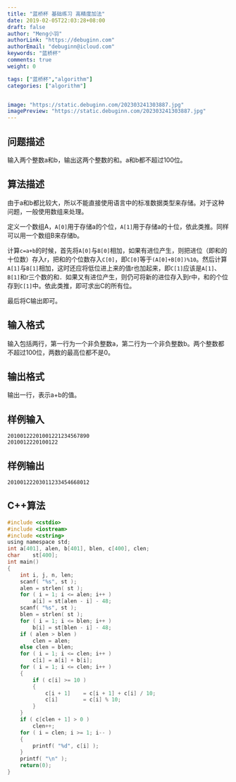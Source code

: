 ```yaml
---
title: "蓝桥杯 基础练习 高精度加法"
date: 2019-02-05T22:03:28+08:00
draft: false
author: "Meng小羽"
authorLink: "https://debuginn.com"
authorEmail: "debuginn@icloud.com"
keywords: "蓝桥杯"
comments: true
weight: 0

tags: ["蓝桥杯","algorithm"]
categories: ["algorithm"]


image: "https://static.debuginn.com/202303241303887.jpg"
imagePreview: "https://static.debuginn.com/202303241303887.jpg"
---
```


## 问题描述

输入两个整数a和b，输出这两个整数的和。a和b都不超过100位。

## 算法描述

由于a和b都比较大，所以不能直接使用语言中的标准数据类型来存储。对于这种问题，一般使用数组来处理。

定义一个数组A，`A[0]`用于存储a的个位，`A[1]`用于存储a的十位，依此类推。同样可以用一个数组B来存储b。

计算`c=a+b`的时候，首先将`A[0]`与`B[0]`相加，如果有进位产生，则把进位（即和的十位数）存入r，把和的个位数存入`C[0]`，即`C[0]`等于`(A[0]+B[0])%10`。然后计算`A[1]`与`B[1]`相加，这时还应将低位进上来的值r也加起来，即`C[1]`应该是`A[1]`、`B[1]`和r三个数的和．如果又有进位产生，则仍可将新的进位存入到r中，和的个位存到`C[1]`中。依此类推，即可求出C的所有位。

最后将C输出即可。

## 输入格式

输入包括两行，第一行为一个非负整数a，第二行为一个非负整数b。两个整数都不超过100位，两数的最高位都不是0。

## 输出格式

输出一行，表示a+b的值。

## 样例输入

```shell
20100122201001221234567890
2010012220100122
```

## 样例输出

```shell
20100122203011233454668012
```

## C++算法

```c
#include <cstdio>
#include <iostream>
#include <cstring>
using namespace std;
int	a[401], alen, b[401], blen, c[400], clen;
char	st[400];
int main()
{
	int i, j, n, len;
	scanf( "%s", st );
	alen = strlen( st );
	for ( i = 1; i <= alen; i++ )
		a[i] = st[alen - i] - 48;
	scanf( "%s", st );
	blen = strlen( st );
	for ( i = 1; i <= blen; i++ )
		b[i] = st[blen - i] - 48;
	if ( alen > blen )
		clen = alen;
	else clen = blen;
	for ( i = 1; i <= clen; i++ )
		c[i] = a[i] + b[i];
	for ( i = 1; i <= clen; i++ )
	{
		if ( c[i] >= 10 )
		{
			c[i + 1]	= c[i + 1] + c[i] / 10;
			c[i]		= c[i] % 10;
		}
	}
	if ( c[clen + 1] > 0 )
		clen++;
	for ( i = clen; i >= 1; i-- )
	{
		printf( "%d", c[i] );
	}
	printf( "\n" );
	return(0);
}
```